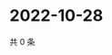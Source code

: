 # 2022-10-28

共 0 条

<!-- BEGIN WEIBO -->
<!-- 最后更新时间 Fri Oct 28 2022 22:23:46 GMT+0800 (China Standard Time) -->

<!-- END WEIBO -->

